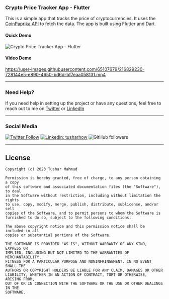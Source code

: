 ### Crypto Price Tracker App - Flutter

This is a simple app that tracks the price of cryptocurrencies. It uses the [CoinPaprika API](https://coinpaprika.com/) to fetch the data. The app is built using Flutter and Dart.


#### Quick Demo
![Crypto Price Tracker App - Flutter](https://user-images.githubusercontent.com/65107679/216829271-14e11ceb-df11-4712-b9c7-515870cc5ba0.gif)

#### Video Demo
https://user-images.githubusercontent.com/65107679/216829230-728144e5-e890-4650-bd6d-bf7eaa058131.mp4


---

### Need Help?

If you need help in setting up the project or have any questions, feel free to reach out to me on [Twitter](https://twitter.com/tusharhow) or [LinkedIn](https://www.linkedin.com/in/tusharhow/)

---
### Social Media

[![Twitter Follow](https://img.shields.io/twitter/follow/tusharhow.svg?style=social)](https://twitter.com/tusharhow)
[![Linkedin: tusharhow](https://img.shields.io/badge/-tusharhow-blue?style=flat-square&logo=Linkedin&logoColor=white&link=https://www.linkedin.com/in/tusharhow/)](https://www.linkedin.com/in/tusharhow/)
![GitHub followers](https://img.shields.io/github/followers/tusharhow.svg?style=social&label=Follow)

---

## License
```
Copyright (c) 2023 Tushar Mahmud

Permission is hereby granted, free of charge, to any person obtaining a copy
of this software and associated documentation files (the "Software"), to deal
in the Software without restriction, including without limitation the rights
to use, copy, modify, merge, publish, distribute, sublicense, and/or sell
copies of the Software, and to permit persons to whom the Software is
furnished to do so, subject to the following conditions:

The above copyright notice and this permission notice shall be included in all
copies or substantial portions of the Software.

THE SOFTWARE IS PROVIDED "AS IS", WITHOUT WARRANTY OF ANY KIND, EXPRESS OR
IMPLIED, INCLUDING BUT NOT LIMITED TO THE WARRANTIES OF MERCHANTABILITY,
FITNESS FOR A PARTICULAR PURPOSE AND NONINFRINGEMENT. IN NO EVENT SHALL THE
AUTHORS OR COPYRIGHT HOLDERS BE LIABLE FOR ANY CLAIM, DAMAGES OR OTHER
LIABILITY, WHETHER IN AN ACTION OF CONTRACT, TORT OR OTHERWISE, ARISING FROM,
OUT OF OR IN CONNECTION WITH THE SOFTWARE OR THE USE OR OTHER DEALINGS IN THE
SOFTWARE.